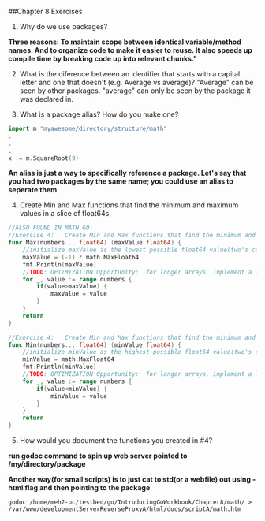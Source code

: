 ##Chapter 8 Exercises 

1)  Why do we use packages?

**Three reasons:  To maintain scope between identical variable/method names.  And to organize code to make it easier to reuse.  It also speeds up compile time by breaking code up into relevant chunks."**

2)  What is the diference between an identifier that starts with a capital letter and one that doesn't (e.g. Average vs average)?
"Average" can be seen by other packages.  "average" can only be seen by the package it was declared in.


3)  What is a package alias?  How do you make one?

```go
import m "myawesome/directory/structure/math"
.
.
.
x := m.SquareRoot(9)
```

**An alias is just a way to specifically reference a package.  Let's say that you had two packages by the same name; you could use an alias to seperate them**

4)  Create Min and Max functions that find the minimum and maximum values in a slice of float64s.
```go
//ALSO FOUND IN MATH.GO:
//Exercise 4:   Create Min and Max functions that find the minimum and maximum values in a slice of float64s.
func Max(numbers... float64) (maxValue float64) {
    //initialize maxValue as the lowest possible float64 value(two's compliment has been considered)
    maxValue = (-1) * math.MaxFloat64
    fmt.Println(maxValue)
    //TODO: OPTIMIZATION Opportunity:  for longer arrays, implement a list and sorting. 
    for _, value := range numbers {
        if(value>maxValue) {
            maxValue = value
        }
    }
    return
}

//Exercise 4:   Create Min and Max functions that find the minimum and maximum values in a slice of float64s.
func Min(numbers... float64) (minValue float64) {
    //initialize minValue as the highest possible float64 value(two's compliment has been considered)
    minValue = math.MaxFloat64
    fmt.Println(minValue)
    //TODO: OPTIMIZATION Opportunity:  for longer arrays, implement a list and sorting
    for _, value := range numbers {
        if(value<minValue) {
            minValue = value
        }
    }
    return
}

```


5)  How would you document the functions you created in #4?

**run godoc command to spin up web server pointed to /my/directory/package**

**Another way(for small scripts) is to just cat to std(or a webfile) out using -html flag and then pointing to the package**
```
godoc /home/meh2-pc/testbed/go/IntroducingGoWorkbook/Chapter8/math/ > /var/www/developmentServerReverseProxyA/html/docs/scriptA/math.htm
```

